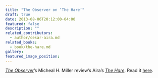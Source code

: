 ```yaml
---
title: "The Observer on ‘The Hare’"
draft: true
date: 2013-08-06T20:12:00-04:00
featured: false
description: ""
related_contributors:
  - author/cesar-aira.md
related_books:
  - book/the-hare.md
gallery:
featured_image_position: 
---
```


[_The Observer_](http://observer.com/2013/08/on-the-page-alissa-nutting-and-cesar-aira/)’s Micheal H. Miller review’s Aira’s [_The Hare_](http://ndbooks.com/book/the-hare). Read it [here](http://observer.com/2013/08/on-the-page-alissa-nutting-and-cesar-aira/). 


